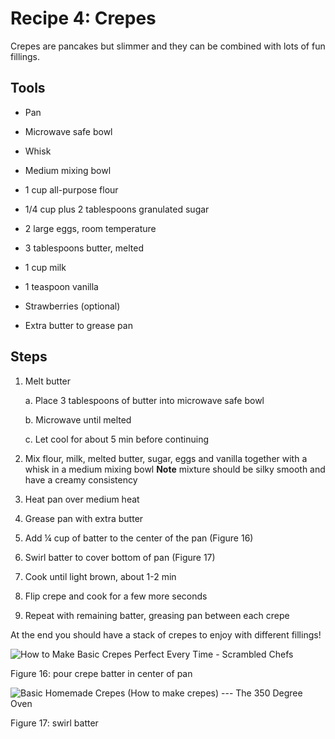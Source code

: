 # Recipe 4: Crepes

Crepes are pancakes but slimmer and they can be combined with lots of
fun fillings.

## Tools

- Pan

- Microwave safe bowl

- Whisk

- Medium mixing bowl

- 1 cup all-purpose flour

- 1/4 cup plus 2 tablespoons granulated sugar

- 2 large eggs, room temperature

- 3 tablespoons butter, melted

- 1 cup milk

- 1 teaspoon vanilla

- Strawberries (optional)

- Extra butter to grease pan

## Steps

1. Melt butter

    a.  Place 3 tablespoons of butter into microwave safe bowl

    b.  Microwave until melted

    c.  Let cool for about 5 min before continuing

2. Mix flour, milk, melted butter, sugar, eggs and vanilla together
    with a whisk in a medium mixing bowl **Note** mixture should be silky smooth and have a creamy consistency

3. Heat pan over medium heat

4. Grease pan with extra butter

5. Add ¼ cup of batter to the center of the pan (Figure 16)

6. Swirl batter to cover bottom of pan (Figure 17)

7. Cook until light brown, about 1-2 min

8. Flip crepe and cook for a few more seconds

9. Repeat with remaining batter, greasing pan between each crepe

At the end you should have a stack of crepes to enjoy with different
fillings!

![How to Make Basic Crepes Perfect Every Time - Scrambled
Chefs](images/media/image16.jpeg)

Figure 16: pour crepe batter in center of pan

![Basic Homemade Crepes (How to make crepes) --- The 350 Degree
Oven](images/media/image17.jpeg)

Figure 17: swirl batter
